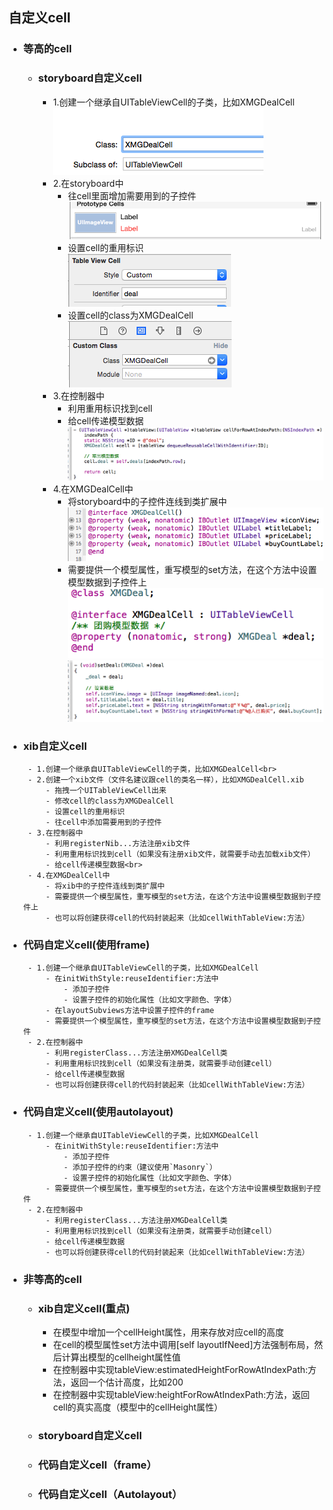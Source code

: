 
## 自定义cell
- ### 等高的cell
    - ### storyboard自定义cell
        - 1.创建一个继承自UITableViewCell的子类，比如XMGDealCell<br>
![](image/UI基础020.png)
        - 2.在storyboard中
            - 往cell里面增加需要用到的子控件<br>
![](image/UI基础021.png)
            - 设置cell的重用标识<br>
![](image/UI基础022.png)
            - 设置cell的class为XMGDealCell<br>
![](image/UI基础023.png)
        - 3.在控制器中
            - 利用重用标识找到cell
            - 给cell传递模型数据<br>
![](image/UI基础024.png)
        - 4.在XMGDealCell中
            - 将storyboard中的子控件连线到类扩展中<br>
 ![](image/UI基础025.png)
            - 需要提供一个模型属性，重写模型的set方法，在这个方法中设置模型数据到子控件上<br>
 ![](image/UI基础026.png)
 ![](image/UI基础027.png)
    
 - ### xib自定义cell
        - 1.创建一个继承自UITableViewCell的子类，比如XMGDealCell<br>
        - 2.创建一个xib文件（文件名建议跟cell的类名一样），比如XMGDealCell.xib
            - 拖拽一个UITableViewCell出来
            - 修改cell的class为XMGDealCell
            - 设置cell的重用标识
            - 往cell中添加需要用到的子控件
        - 3.在控制器中
            - 利用registerNib...方法注册xib文件
            - 利用重用标识找到cell（如果没有注册xib文件，就需要手动去加载xib文件）
            - 给cell传递模型数据<br>
        - 4.在XMGDealCell中
            - 将xib中的子控件连线到类扩展中
            - 需要提供一个模型属性，重写模型的set方法，在这个方法中设置模型数据到子控件上
            - 也可以将创建获得cell的代码封装起来（比如cellWithTableView:方法）
    
 - ### 代码自定义cell(使用frame)
        - 1.创建一个继承自UITableViewCell的子类，比如XMGDealCell
            - 在initWithStyle:reuseIdentifier:方法中
                - 添加子控件
                - 设置子控件的初始化属性（比如文字颜色、字体）
            - 在layoutSubviews方法中设置子控件的frame
            - 需要提供一个模型属性，重写模型的set方法，在这个方法中设置模型数据到子控件
        - 2.在控制器中
            - 利用registerClass...方法注册XMGDealCell类
            - 利用重用标识找到cell（如果没有注册类，就需要手动创建cell）
            - 给cell传递模型数据
            - 也可以将创建获得cell的代码封装起来（比如cellWithTableView:方法）
   
 - ### 代码自定义cell(使用autolayout)
        - 1.创建一个继承自UITableViewCell的子类，比如XMGDealCell
            - 在initWithStyle:reuseIdentifier:方法中
                - 添加子控件
                - 添加子控件的约束（建议使用`Masonry`）
                - 设置子控件的初始化属性（比如文字颜色、字体）
            - 需要提供一个模型属性，重写模型的set方法，在这个方法中设置模型数据到子控件
        - 2.在控制器中
            - 利用registerClass...方法注册XMGDealCell类
            - 利用重用标识找到cell（如果没有注册类，就需要手动创建cell）
            - 给cell传递模型数据
            - 也可以将创建获得cell的代码封装起来（比如cellWithTableView:方法）

- ### 非等高的cell
    
     - ### xib自定义cell(重点)
        - 在模型中增加一个cellHeight属性，用来存放对应cell的高度
        - 在cell的模型属性set方法中调用[self layoutIfNeed]方法强制布局，然后计算出模型的cellheight属性值
        - 在控制器中实现tableView:estimatedHeightForRowAtIndexPath:方法，返回一个估计高度，比如200
        - 在控制器中实现tableView:heightForRowAtIndexPath:方法，返回cell的真实高度（模型中的cellHeight属性）
    
     - ### storyboard自定义cell
     
     - ### 代码自定义cell（frame）
     
     - ### 代码自定义cell（Autolayout）
